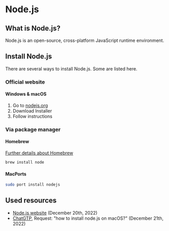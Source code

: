 [description]: <> (An open-source, cross-platform JavaScript runtime environment.)
[preservedKeywords]: <> (web, node.js, nvm, js, installation, scripts, script collection)

# Node.js

## What is Node.js?

Node.js is an open-source, cross-platform JavaScript runtime environment.

## Install Node.js

There are several ways to install Node.js. Some are listed here.

### Official website

#### Windows & macOS

1. Go to [nodejs.org](https://nodejs.org/en/)
2. Download Installer
3. Follow instructions

### Via package manager

#### Homebrew

[Further details about Homebrew](?path=src/docs/basics/homebrew.md)

```sh
brew install node
```

#### MacPorts

```sh
sudo port install nodejs
```

## Used resources

- [Node.js website](https://nodejs.org/en/) (December 20th, 2022)
- [ChatGTP](https://chat.openai.com/chat), Request: "how to install node.js on macOS?" (December 21th, 2022)
